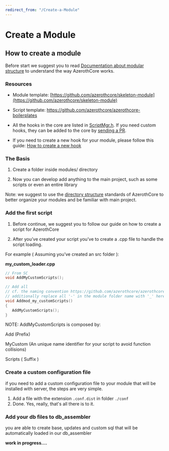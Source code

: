 ```yaml
---
redirect_from: "/Create-a-Module"
---
```


# Create a Module

## **How to create a module**

Before start we suggest you to read [Documentation about modular structure](The-Modular-Structure) to understand the way AzerothCore works.

### Resources

- Module template: [https://github.com/azerothcore/skeleton-module](https://github.com/azerothcore/skeleton-module)
- Script template: https://github.com/azerothcore/azerothcore-boilerplates
- All the hooks in the core are listed in [ScriptMgr.h](https://github.com/azerothcore/azerothcore-wotlk/blob/master/src/server/game/Scripting/ScriptMgr.h). If you need custom hooks, they can be added to the core by [sending a PR](How-to-create-a-PR).

- If you need to create a new hook for your module, please follow this guide: [How to create a new hook](hooks-script)

### **The Basis**

1. Create a folder inside modules/ directory

2. Now you can develop add anything to the main project, such as some scripts or 
even an entire library

Note: we suggest to use the [directory structure](Directory-Structure) standards of AzerothCore to better organize your modules and be familiar with main project.

### **Add the first script**

1. Before continue, we suggest you to follow our guide on how to create a script for AzerothCore

2. After you’ve created your script you’ve to create a .cpp file to handle the script loading.

  For example ( Assuming you’ve created an src folder ):

  **my_custom_loader.cpp**

 ```cpp
// From SC
void AddMyCustomScripts();

// Add all
// cf. the naming convention https://github.com/azerothcore/azerothcore-wotlk/blob/master/doc/changelog/master#how-to-upgrade-4
// additionally replace all '-' in the module folder name with '_' here
void Addmod_my_customScripts()
{
    AddMyCustomScripts();
}
```

  NOTE: AddMyCustomScripts is composed by: 

  Add (Prefix)

  MyCustom (An unique name identifier for your script to avoid function collisions)

  Scripts ( Suffix )

### **Create a custom configuration file**

if you need to add a custom configuration file to your module that will be installed with server, the steps are very simple.

1. Add a file with the extension `.conf.dist` in folder `./conf`
2. Done. Yes, really, that's all there is to it.

### **Add your db files to db_assembler**

you are able to create base, updates and custom sql that will be automatically loaded in our db_assembler

**work in progress….**
